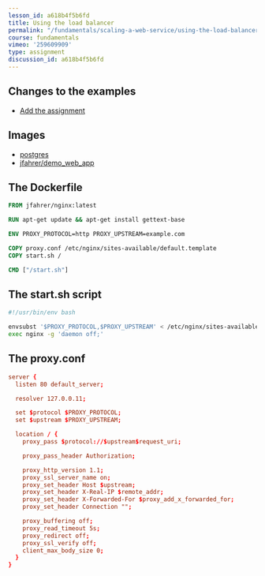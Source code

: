 ```yaml
---
lesson_id: a618b4f5b6fd
title: Using the load balancer
permalink: "/fundamentals/scaling-a-web-service/using-the-load-balancer/"
course: fundamentals
vimeo: '259609909'
type: assignment
discussion_id: a618b4f5b6fd
---
```


## Changes to the examples
* [Add the assignment](https://github.com/learndocker/docker_examples/commit/bfd3e2d)

## Images
* [postgres](https://store.docker.com/images/postgres)
* [jfahrer/demo_web_app](https://store.docker.com/community/images/jfahrer/demo_web_app)

## The Dockerfile
```Dockerfile
FROM jfahrer/nginx:latest

RUN apt-get update && apt-get install gettext-base

ENV PROXY_PROTOCOL=http PROXY_UPSTREAM=example.com

COPY proxy.conf /etc/nginx/sites-available/default.template
COPY start.sh /

CMD ["/start.sh"]
```


## The start.sh script
```sh
#!/usr/bin/env bash

envsubst '$PROXY_PROTOCOL,$PROXY_UPSTREAM' < /etc/nginx/sites-available/default.template > /etc/nginx/sites-available/default
exec nginx -g 'daemon off;'
```

## The proxy.conf
```conf
server {
  listen 80 default_server;

  resolver 127.0.0.11;

  set $protocol $PROXY_PROTOCOL;
  set $upstream $PROXY_UPSTREAM;

  location / {
    proxy_pass $protocol://$upstream$request_uri;

    proxy_pass_header Authorization;

    proxy_http_version 1.1;
    proxy_ssl_server_name on;
    proxy_set_header Host $upstream;
    proxy_set_header X-Real-IP $remote_addr;
    proxy_set_header X-Forwarded-For $proxy_add_x_forwarded_for;
    proxy_set_header Connection "";

    proxy_buffering off;
    proxy_read_timeout 5s;
    proxy_redirect off;
    proxy_ssl_verify off;
    client_max_body_size 0;
  }
}
```
